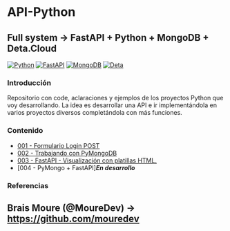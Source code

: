 # API-Python

## Full system -> FastAPI + Python + MongoDB + Deta.Cloud

[![Python](https://img.shields.io/badge/Python-3.11+-yellow?style=?style=plastic&&logo=python&logoColor=white&labelColor=101010)](https://python.org)
[![FastAPI](https://img.shields.io/badge/FastAPI-0.94.0+-00a393?style=plastic&logo=fastapi&logoColor=white&labelColor=101010)](https://fastapi.tiangolo.com/)
[![MongoDB](https://img.shields.io/badge/MongoDB-6.0+-00684A?style=plastic&logo=mongodb&logoColor=white&labelColor=101010)](https://www.mongodb.com/)
[![Deta](https://img.shields.io/badge/Deta.Space-cloud+-ff0860?style=plastic&logo=deta&logoColor=white&labelColor=101010)](https://deta.space/)

### Introducción

Repositorio con code, aclaraciones y ejemplos de los proyectos Python que voy desarrollando. La idea es desarrollar una API e ir implementándola en varios proyectos diversos completándola con más funciones. 

### Contenido

* [001 - Formulario Login POST](https://github.com/informaticaeloy/API-Python/tree/main/001%20-%20Formulario%20Login%20POST)
* [002 - Trabajando con PyMongoDB](https://github.com/informaticaeloy/API-Python/tree/main/002%20-%20PyMongo)
* [003 - FastAPI - Visualización con platillas HTML.](https://github.com/informaticaeloy/API-Python/tree/main/003%20-%20FastAPI%20-%20Visualizaci%C3%B3n%20con%20platillas%20HTML)
* [004 - PyMongo + FastAPI]***En desarrollo***

### Referencias

## Brais Moure (@MoureDev) -> https://github.com/mouredev 

